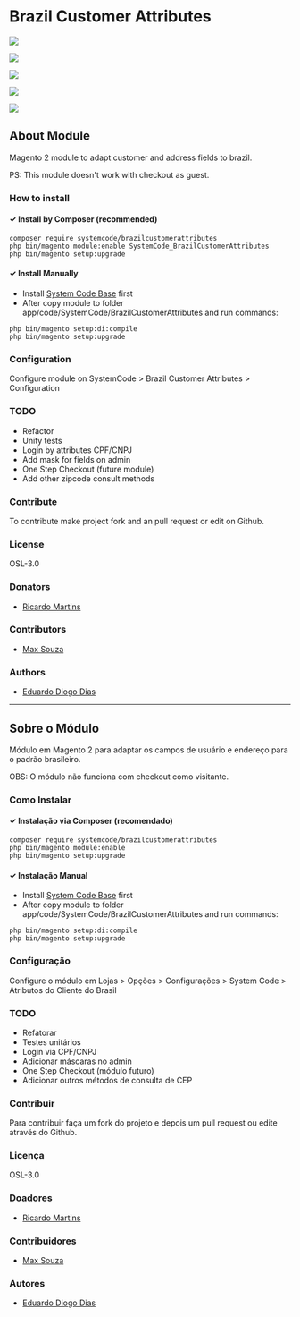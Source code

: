 # Brazil Customer Attributes

![](https://imgur.com/pqTS38g.png)

![](https://imgur.com/vSACNr5)

![](https://imgur.com/CpuyDjM.png)

![](https://imgur.com/igfXu19.png)

![](https://i.imgur.com/vKqlkbD.png)

## About Module

Magento 2 module to adapt customer and address fields to brazil.

PS: This module doesn't work with checkout as guest.

### How to install

#### ✓ Install by Composer (recommended)
```
composer require systemcode/brazilcustomerattributes
php bin/magento module:enable SystemCode_BrazilCustomerAttributes
php bin/magento setup:upgrade
```

#### ✓ Install Manually
- Install [System Code Base](https://github.com/eduardoddias/Magento-SystemCode_Base) first 
- After copy module to folder app/code/SystemCode/BrazilCustomerAttributes and run commands:
```
php bin/magento setup:di:compile
php bin/magento setup:upgrade
```

### Configuration

Configure module on SystemCode > Brazil Customer Attributes > Configuration

### TODO
* Refactor
* Unity tests
* Login by attributes CPF/CNPJ
* Add mask for fields on admin
* One Step Checkout (future module)
* Add other zipcode consult methods

### Contribute
To contribute make project fork and an pull request or edit on Github.

### License
OSL-3.0

### Donators
* [Ricardo Martins](https://www.magenteiro.com/)

### Contributors
* [Max Souza](https://github.com/MaxSouza)

### Authors
* [Eduardo Diogo Dias](https://github.com/eduardoddias)


---


## Sobre o Módulo

Módulo em Magento 2 para adaptar os campos de usuário e endereço para o padrão brasileiro.

OBS: O módulo não funciona com checkout como visitante.

### Como Instalar

#### ✓ Instalação via Composer (recomendado)
```
composer require systemcode/brazilcustomerattributes
php bin/magento module:enable
php bin/magento setup:upgrade
```

#### ✓ Instalação Manual
- Install [System Code Base](https://github.com/eduardoddias/Magento-SystemCode_Base) first 
- After copy module to folder app/code/SystemCode/BrazilCustomerAttributes and run commands:
```
php bin/magento setup:di:compile
php bin/magento setup:upgrade
```

### Configuração
Configure o módulo em Lojas > Opções > Configurações > System Code > Atributos do Cliente do Brasil

### TODO
* Refatorar
* Testes unitários
* Login via CPF/CNPJ
* Adicionar máscaras no admin
* One Step Checkout (módulo futuro)
* Adicionar outros métodos de consulta de CEP

### Contribuir
Para contribuir faça um fork do projeto e depois um pull request ou edite através do Github.

### Licença
OSL-3.0

### Doadores
* [Ricardo Martins](https://www.magenteiro.com/)

### Contribuidores
* [Max Souza](https://github.com/MaxSouza)

### Autores
* [Eduardo Diogo Dias](https://github.com/eduardoddias)
